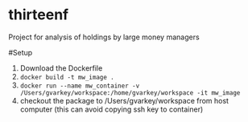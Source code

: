 # thirteenf
Project for analysis of holdings by large money managers

#Setup
1. Download the Dockerfile
2. `docker build -t mw_image .`
3. `docker run --name mw_container -v /Users/gvarkey/workspace:/home/gvarkey/workspace -it mw_image`
4. checkout the package to /Users/gvarkey/workspace from host computer (this can avoid copying ssh key to container)

